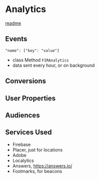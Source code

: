 # Analytics

[readme](https://firebase.google.com/docs/analytics/ios/start?utm_campaign=Firebase_featureoverview_education_analytics_en_09-23-16&utm_source=Firebase&utm_medium=yt-desc)

## Events
```
"name": ["key": "value"]
```

* class Method `FIRAnalytics`
* data sent every hour, or on background

## Conversions

## User Properties

## Audiences

## Services Used
* Firebase
* Placer,  just for locations
* Adobe
* Localytics
* Answers, https://answers.io/
* Footmarks, for beacons
